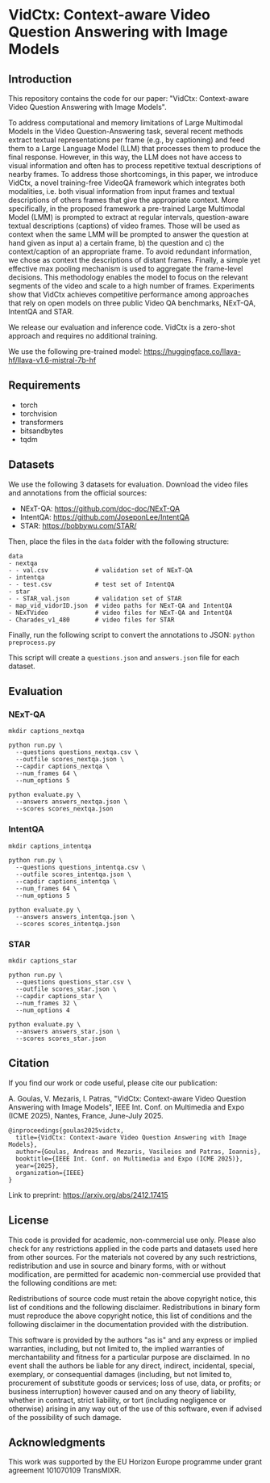 # VidCtx: Context-aware Video Question Answering with Image Models

## Introduction

This repository contains the code for our paper: "VidCtx: Context-aware Video Question Answering with Image Models".

To address computational and memory limitations of Large Multimodal Models in the Video Question-Answering task, several recent methods extract textual representations per frame (e.g., by captioning) and feed them to a Large Language Model (LLM) that processes them to produce the final response. However, in this way, the LLM does not have access to visual information and often has to process repetitive textual descriptions of nearby frames. To address those shortcomings, in this paper, we introduce VidCtx, a novel training-free VideoQA framework which integrates both modalities, i.e. both visual information from input frames and textual descriptions of others frames that give the appropriate context. More specifically, in the proposed framework a pre-trained Large Multimodal Model (LMM) is prompted to extract at regular intervals, question-aware textual descriptions (captions) of video frames. Those will be used as context when the same LMM will be prompted to answer the question at hand given as input a) a certain frame, b) the question and c) the context/caption of an appropriate frame. To avoid redundant information, we chose as context the descriptions of distant frames. Finally, a simple yet effective max pooling mechanism is used to aggregate the frame-level decisions. This methodology enables the model to focus on the relevant segments of the video and scale to a high number of frames. Experiments show that VidCtx achieves competitive performance among approaches that rely on open models on three public Video QA benchmarks, NExT-QA, IntentQA and STAR.

We release our evaluation and inference code. VidCtx is a zero-shot approach and requires no additional training.

We use the following pre-trained model: https://huggingface.co/llava-hf/llava-v1.6-mistral-7b-hf

## Requirements

* torch
* torchvision
* transformers
* bitsandbytes
* tqdm

## Datasets

We use the following 3 datasets for evaluation. Download the video files and annotations from the official sources:
- NExT-QA: https://github.com/doc-doc/NExT-QA
- IntentQA: https://github.com/JoseponLee/IntentQA
- STAR: https://bobbywu.com/STAR/

Then, place the files in the ```data``` folder with the following structure:
```
data
- nextqa
- - val.csv             # validation set of NExT-QA
- intentqa
- - test.csv            # test set of IntentQA
- star
- - STAR_val.json       # validation set of STAR
- map_vid_vidorID.json  # video paths for NExT-QA and IntentQA
- NExTVideo             # video files for NExT-QA and IntentQA
- Charades_v1_480       # video files for STAR
```

Finally, run the following script to convert the annotations to JSON: ```python preprocess.py```

This script will create a `questions.json` and `answers.json` file for each dataset.

## Evaluation

### NExT-QA

```
mkdir captions_nextqa

python run.py \
  --questions questions_nextqa.csv \
  --outfile scores_nextqa.json \
  --capdir captions_nextqa \
  --num_frames 64 \
  --num_options 5

python evaluate.py \
  --answers answers_nextqa.json \
  --scores scores_nextqa.json
```

### IntentQA

```
mkdir captions_intentqa

python run.py \
  --questions questions_intentqa.csv \
  --outfile scores_intentqa.json \
  --capdir captions_intentqa \
  --num_frames 64 \
  --num_options 5

python evaluate.py \
  --answers answers_intentqa.json \
  --scores scores_intentqa.json
```

### STAR

```
mkdir captions_star

python run.py \
  --questions questions_star.csv \
  --outfile scores_star.json \
  --capdir captions_star \
  --num_frames 32 \
  --num_options 4

python evaluate.py \
  --answers answers_star.json \
  --scores scores_star.json
```

## Citation

If you find our work or code useful, please cite our publication:

A. Goulas, V. Mezaris, I. Patras, "VidCtx: Context-aware Video Question Answering with Image Models", IEEE Int. Conf. on Multimedia and Expo (ICME 2025), Nantes, France, June-July 2025.

```
@inproceedings{goulas2025vidctx,
  title={VidCtx: Context-aware Video Question Answering with Image Models},
  author={Goulas, Andreas and Mezaris, Vasileios and Patras, Ioannis},
  booktitle={IEEE Int. Conf. on Multimedia and Expo (ICME 2025)},
  year={2025},
  organization={IEEE}
}
```

Link to preprint: https://arxiv.org/abs/2412.17415

## License

This code is provided for academic, non-commercial use only. Please also check for any restrictions applied in the code parts and datasets used here from other sources. For the materials not covered by any such restrictions, redistribution and use in source and binary forms, with or without modification, are permitted for academic non-commercial use provided that the following conditions are met:

Redistributions of source code must retain the above copyright notice, this list of conditions and the following disclaimer. Redistributions in binary form must reproduce the above copyright notice, this list of conditions and the following disclaimer in the documentation provided with the distribution.

This software is provided by the authors "as is" and any express or implied warranties, including, but not limited to, the implied warranties of merchantability and fitness for a particular purpose are disclaimed. In no event shall the authors be liable for any direct, indirect, incidental, special, exemplary, or consequential damages (including, but not limited to, procurement of substitute goods or services; loss of use, data, or profits; or business interruption) however caused and on any theory of liability, whether in contract, strict liability, or tort (including negligence or otherwise) arising in any way out of the use of this software, even if advised of the possibility of such damage.

## Acknowledgments

This work was supported by the EU Horizon Europe programme under grant agreement 101070109 TransMIXR.
